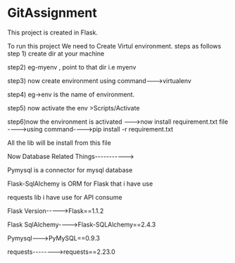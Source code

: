 # GitAssignment

This project is created in Flask.

To run this project We need to Create Virtul environment. steps as follows
step 1) create dir at your machine

step2) eg-myenv , point to that dir i.e myenv

step3) now create environment using command--->virtualenv <env name>
  
step4) eg->env is the name of environment.

step5) now activate the env >Scripts/Activate

step6)now the environment is activated --->now install requirement.txt file ---->using command---->pip install -r requirement.txt

  All the lib will be install from this file

Now Database Related Things----------->

Pymysql is a connector for mysql database 

Flask-SqlAlchemy is ORM for Flask that i have use


requests lib i have use for API consume

Flask Version----->Flask==1.1.2

Flask SqlAlchemy---->Flask-SQLAlchemy==2.4.3
  
Pymysql--->PyMySQL==0.9.3

requests-------->requests==2.23.0


